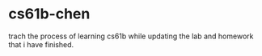 # cs61b-chen
trach the process of learning cs61b while updating the lab and homework that i have finished.
